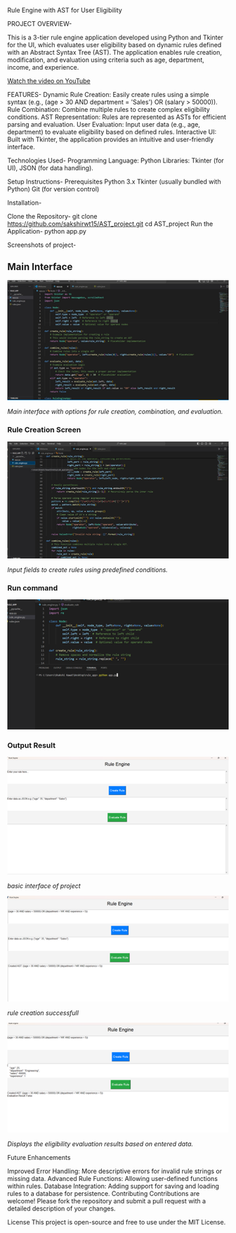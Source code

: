 Rule Engine with AST for User Eligibility

PROJECT OVERVIEW-

This is a 3-tier rule engine application developed using Python and Tkinter for the UI, which evaluates user eligibility based on dynamic rules defined with an Abstract Syntax Tree (AST). The application enables rule creation, modification, and evaluation using criteria such as age, department, income, and experience.

[Watch the video on YouTube](https://youtu.be/vgty2Yfy53o?si=KCDL35eoPmMnEVBC)


FEATURES-
Dynamic Rule Creation: Easily create rules using a simple syntax (e.g., (age > 30 AND department = 'Sales') OR (salary > 50000)).
Rule Combination: Combine multiple rules to create complex eligibility conditions.
AST Representation: Rules are represented as ASTs for efficient parsing and evaluation.
User Evaluation: Input user data (e.g., age, department) to evaluate eligibility based on defined rules.
Interactive UI: Built with Tkinter, the application provides an intuitive and user-friendly interface.


Technologies Used-
Programming Language: Python
Libraries: Tkinter (for UI), JSON (for data handling).

Setup Instructions-
Prerequisites
Python 3.x
Tkinter (usually bundled with Python)
Git (for version control)


Installation-

Clone the Repository- git clone https://github.com/sakshirwt15/AST_project.git
cd AST_project
Run the Application- python app.py

Screenshots of project-

## Main Interface
![Main Interface](screenshots/interface.png)

*Main interface with options for rule creation, combination, and evaluation.*

### Rule Creation Screen
![Rule Creation](screenshots/ruleengine.png)

*Input fields to create rules using predefined conditions.*

### Run command
![Run Command](screenshots/run.png)

### Output Result
![output1](screenshots/output.png)

*basic interface of project*

![output2](screenshots/output1%20(2).png)

*rule creation successfull*

![output3](screenshots/output1%20(3).png)

*Displays the eligibility evaluation results based on entered data.*

Future Enhancements

Improved Error Handling: More descriptive errors for invalid rule strings or missing data.
Advanced Rule Functions: Allowing user-defined functions within rules.
Database Integration: Adding support for saving and loading rules to a database for persistence.
Contributing
Contributions are welcome! Please fork the repository and submit a pull request with a detailed description of your changes.

License
This project is open-source and free to use under the MIT License.
